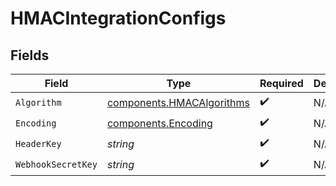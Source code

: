 # HMACIntegrationConfigs


## Fields

| Field                                                                  | Type                                                                   | Required                                                               | Description                                                            |
| ---------------------------------------------------------------------- | ---------------------------------------------------------------------- | ---------------------------------------------------------------------- | ---------------------------------------------------------------------- |
| `Algorithm`                                                            | [components.HMACAlgorithms](../../models/components/hmacalgorithms.md) | :heavy_check_mark:                                                     | N/A                                                                    |
| `Encoding`                                                             | [components.Encoding](../../models/components/encoding.md)             | :heavy_check_mark:                                                     | N/A                                                                    |
| `HeaderKey`                                                            | *string*                                                               | :heavy_check_mark:                                                     | N/A                                                                    |
| `WebhookSecretKey`                                                     | *string*                                                               | :heavy_check_mark:                                                     | N/A                                                                    |